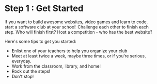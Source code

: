 # Step 1 : Get Started

If you want to build awesome websites, video games and learn to code, start a software club at your school! Challenge each other to finish each step. Who will finish first? Host a competition - who has the best website?

Here's some tips to get you started:

* Enlist one of your teachers to help you organize your club
* Meet at least twice a week, maybe three times, or if you're serious, everyday.
* Work from the classroom, library, and home!
* Rock out the steps!
* Don't stop!
